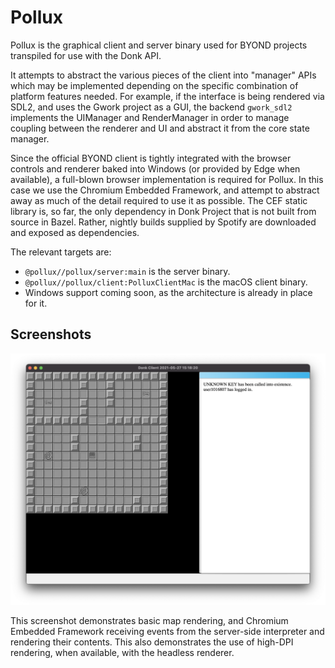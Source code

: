 # Pollux

Pollux is the graphical client and server binary used for BYOND projects
transpiled for use with the Donk API.

It attempts to abstract the various pieces of the client into "manager" APIs
which may be implemented depending on the specific combination of platform
features needed. For example, if the interface is being rendered via SDL2, and
uses the Gwork project as a GUI, the backend `gwork_sdl2` implements the
UIManager and RenderManager in order to manage coupling between the renderer and
UI and abstract it from the core state manager.

Since the official BYOND client is tightly integrated with the browser controls
and renderer baked into Windows (or provided by Edge when available), a
full-blown browser implementation is required for Pollux. In this case we use
the Chromium Embedded Framework, and attempt to abstract away as much of the
detail required to use it as possible. The CEF static library is, so far, the
only dependency in Donk Project that is not built from source in Bazel. Rather,
nightly builds supplied by Spotify are downloaded and exposed as dependencies.

The relevant targets are:

- `@pollux//pollux/server:main` is the server binary.
- `@pollux//pollux/client:PolluxClientMac` is the macOS client binary.
- Windows support coming soon, as the architecture is already in place for it.

## Screenshots

![](docs/latest.png)

This screenshot demonstrates basic map rendering, and Chromium Embedded
Framework receiving events from the server-side interpreter and rendering their
contents. This also demonstrates the use of high-DPI rendering, when available,
with the headless renderer.

